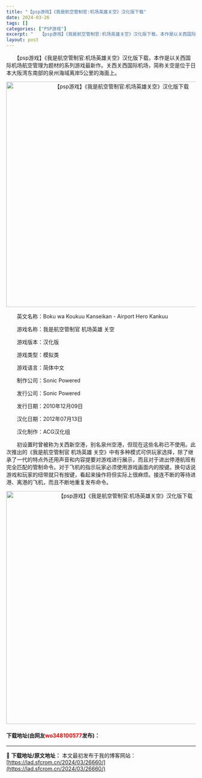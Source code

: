 ```yaml
---
title: "【psp游戏】《我是航空管制官:机场英雄关空》汉化版下载"
date: 2024-03-26
tags: []
categories: ["PSP游戏"]
excerpt: "　　【psp游戏】《我是航空管制官:机场英雄关空》汉化版下载，本作是以关西国际机场航空管理为题材的系列游戏最新作。关西关西国际机场，简称关空是位于日本大阪湾东南部的泉州海域离岸5公里的海面上。 　　英文名称：Boku wa Koukuu Kanseikan - Airport Hero Kankuu&hellip;"
layout: post
---
```


 <p>　　【psp游戏】《我是航空管制官:机场英雄关空》汉化版下载，本作是以关西国际机场航空管理为题材的系列游戏最新作。关西关西国际机场，简称关空是位于日本大阪湾东南部的泉州海域离岸5公里的海面上。</p> <p align="center"><img align="" border="0" src="https://lad.sfcrom.cn/wp-content/uploads/2024/03/20240325_660204b6ee5f3.png" width="598" alt="【psp游戏】《我是航空管制官:机场英雄关空》汉化版下载" /></p> <p>　　英文名称：Boku wa Koukuu Kanseikan - Airport Hero Kankuu</p> <p>　　游戏名称：我是航空管制官 机场英雄 关空</p> <p>　　游戏版本：汉化版</p> <p>　　游戏类型：模拟类</p> <p>　　游戏语言：简体中文</p> <p>　　制作公司：Sonic Powered</p> <p>　　发行公司：Sonic Powered</p> <p>　　发行日期：2010年12月09日</p> <p>　　汉化日期：2012年07月13日</p> <p>　　汉化制作：ACG汉化组</p> <p>　　初设置时曾被称为关西新空港，别名泉州空港，但现在这些名称已不使用。此次推出的《我是航空管制官 机场英雄 关空》中有多种模式可供玩家选择，除了继承了一代的特点外还用声音和内容提要对游戏进行展示，而且对于进出停港航班有完全匹配的管制命令。对于飞机的指示玩家必须使用游戏画面内的按键。换句话说游戏和玩家的纽带就只有按键，看起来操作将但实际上很麻烦。接连不断的等待进港、离港的飞机，而且不断地重复发布命令。</p> <p align="center"><img align="" border="0" src="https://lad.sfcrom.cn/wp-content/uploads/2024/03/20240325_660204b7dcb8f.png" width="618" alt="【psp游戏】《我是航空管制官:机场英雄关空》汉化版下载" /></p> <p><h4>下载地址(由网友<font color="red">wo348100577</font>发布)：</h4></p> 

---
📖 **下载地址/原文地址：** 本文最初发布于我的博客网站：[https://lad.sfcrom.cn/2024/03/26660/](https://lad.sfcrom.cn/2024/03/26660/)
